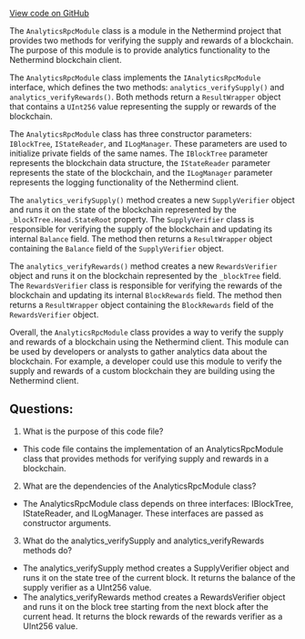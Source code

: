 [View code on GitHub](https://github.com/NethermindEth/nethermind/src/Nethermind/Nethermind.Analytics/AnalyticsRpcModule.cs)

The `AnalyticsRpcModule` class is a module in the Nethermind project that provides two methods for verifying the supply and rewards of a blockchain. The purpose of this module is to provide analytics functionality to the Nethermind blockchain client.

The `AnalyticsRpcModule` class implements the `IAnalyticsRpcModule` interface, which defines the two methods: `analytics_verifySupply()` and `analytics_verifyRewards()`. Both methods return a `ResultWrapper` object that contains a `UInt256` value representing the supply or rewards of the blockchain.

The `AnalyticsRpcModule` class has three constructor parameters: `IBlockTree`, `IStateReader`, and `ILogManager`. These parameters are used to initialize private fields of the same names. The `IBlockTree` parameter represents the blockchain data structure, the `IStateReader` parameter represents the state of the blockchain, and the `ILogManager` parameter represents the logging functionality of the Nethermind client.

The `analytics_verifySupply()` method creates a new `SupplyVerifier` object and runs it on the state of the blockchain represented by the `_blockTree.Head.StateRoot` property. The `SupplyVerifier` class is responsible for verifying the supply of the blockchain and updating its internal `Balance` field. The method then returns a `ResultWrapper` object containing the `Balance` field of the `SupplyVerifier` object.

The `analytics_verifyRewards()` method creates a new `RewardsVerifier` object and runs it on the blockchain represented by the `_blockTree` field. The `RewardsVerifier` class is responsible for verifying the rewards of the blockchain and updating its internal `BlockRewards` field. The method then returns a `ResultWrapper` object containing the `BlockRewards` field of the `RewardsVerifier` object.

Overall, the `AnalyticsRpcModule` class provides a way to verify the supply and rewards of a blockchain using the Nethermind client. This module can be used by developers or analysts to gather analytics data about the blockchain. For example, a developer could use this module to verify the supply and rewards of a custom blockchain they are building using the Nethermind client.
## Questions: 
 1. What is the purpose of this code file?
- This code file contains the implementation of an AnalyticsRpcModule class that provides methods for verifying supply and rewards in a blockchain.

2. What are the dependencies of the AnalyticsRpcModule class?
- The AnalyticsRpcModule class depends on three interfaces: IBlockTree, IStateReader, and ILogManager. These interfaces are passed as constructor arguments.

3. What do the analytics_verifySupply and analytics_verifyRewards methods do?
- The analytics_verifySupply method creates a SupplyVerifier object and runs it on the state tree of the current block. It returns the balance of the supply verifier as a UInt256 value.
- The analytics_verifyRewards method creates a RewardsVerifier object and runs it on the block tree starting from the next block after the current head. It returns the block rewards of the rewards verifier as a UInt256 value.